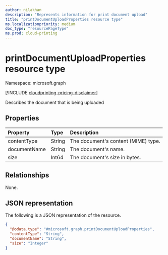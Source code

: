 ```yaml
---
author: nilakhan
description: "Represents information for print document upload"
title: "printDocumentUploadProperties resource type"
ms.localizationpriority: medium
doc_type: "resourcePageType"
ms.prod: cloud-printing
---
```


# printDocumentUploadProperties resource type

Namespace: microsoft.graph

[!INCLUDE [cloudprinting-pricing-disclaimer](../../includes/cloudprinting-pricing-disclaimer.md)]

Describes the document that is being uploaded

## Properties
|Property|Type|Description|
|:---|:---|:---|
|contentType|String|The document's content (MIME) type.|
|documentName|String|The document's name.|
|size|Int64|The document's size in bytes.|

## Relationships
None.

## JSON representation
The following is a JSON representation of the resource.
<!-- {
  "blockType": "resource",
  "@odata.type": "microsoft.graph.printDocumentUploadProperties"
}
-->
``` json
{
  "@odata.type": "#microsoft.graph.printDocumentUploadProperties",
  "contentType": "String",
  "documentName": "String",
  "size": "Integer"
}
```

